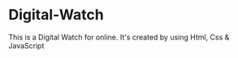 # Digital-Watch
This is a Digital Watch for online. It's created by using Html, Css &amp; JavaScript
